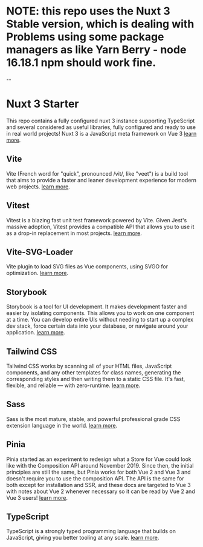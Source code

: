 # NOTE: this repo uses the Nuxt 3 Stable version, which is dealing with Problems using some package managers as like Yarn Berry - node 16.18.1 npm should work fine.

--

# Nuxt 3 Starter
This repo contains a fully configured nuxt 3 instance supporting TypeScript and several considered as useful libraries, fully configured and ready to use in real world projects! Nuxt 3 is a JavaScript meta framework on Vue 3 [learn more](https://v3.nuxtjs.org/guide/concepts/introduction).

## Vite
Vite (French word for "quick", pronounced /vit/, like "veet") is a build tool that aims to provide a faster and leaner development experience for modern web projects. 
[learn more](https://vitejs.dev/).

## Vitest
Vitest is a blazing fast unit test framework powered by Vite. Given Jest's massive adoption, Vitest provides a compatible API that allows you to use it as a drop-in replacement in most projects. 
[learn more](https://vitest.dev/).

## Vite-SVG-Loader
Vite plugin to load SVG files as Vue components, using SVGO for optimization.
[learn more](https://github.com/jpkleemans/vite-svg-loader).

## Storybook
Storybook is a tool for UI development. It makes development faster and easier by isolating components. This allows you to work on one component at a time. You can develop entire UIs without needing to start up a complex dev stack, force certain data into your database, or navigate around your application. 
[learn more](https://storybook.js.org/docs/vue/get-started/introduction).

## Tailwind CSS
Tailwind CSS works by scanning all of your HTML files, JavaScript components, and any other templates for class names, generating the corresponding styles and then writing them to a static CSS file. It's fast, flexible, and reliable — with zero-runtime. 
[learn more](https://tailwindcss.com).

## Sass
Sass is the most mature, stable, and powerful professional grade CSS extension language in the world. 
[learn more](https://sass-lang.com/).

## Pinia
Pinia started as an experiment to redesign what a Store for Vue could look like with the Composition API around November 2019. Since then, the initial principles are still the same, but Pinia works for both Vue 2 and Vue 3 and doesn't require you to use the composition API. The API is the same for both except for installation and SSR, and these docs are targeted to Vue 3 with notes about Vue 2 whenever necessary so it can be read by Vue 2 and Vue 3 users! 
[learn more](https://pinia.vuejs.org).

## TypeScript
TypeScript is a strongly typed programming language that builds on JavaScript, giving you better tooling at any scale. 
[learn more](https://www.typescriptlang.org/).